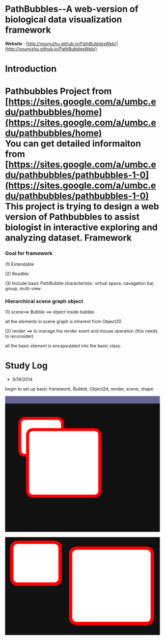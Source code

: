 PathBubbles--A web-version of biological data visualization framework
============


**Website** : [http://younyzhu.github.io/PathBubblesWeb/](http://younyzhu.github.io/PathBubblesWeb/)



Introduction
============
   Pathbubbles Project from  [https://sites.google.com/a/umbc.edu/pathbubbles/home](https://sites.google.com/a/umbc.edu/pathbubbles/home)     
   You can get detailed informaiton from [https://sites.google.com/a/umbc.edu/pathbubbles/pathbubbles-1-0](https://sites.google.com/a/umbc.edu/pathbubbles/pathbubbles-1-0)  
   This project is trying to design a web version of Pathbubbles to assist biologist in interactive exploring and analyzing dataset.
Framework
============

 ### Goal for framework

 (1) Extendable

 (2) Readble

 (3) Include basic PathBubble characteristic: virtual space, navagation bar, group, multi-view

 ### Hierarchical scene graph object

 (1) scene==> Bubble ==> object inside bubble.

  all the elements in scene graph is inherent from Object2D


 (2) render ==> to manage the render event and mouse operation (this needs to reconsider)

  all the basic element is encapsulated into the basic class.


Study Log
============
* 9/16/2014

 begin to set up basic framework, Bubble, Object2d, render, scene, shape

 ![image1](https://raw.githubusercontent.com/younyzhu/younyzhu.github.com/master/PathBubblesWeb/image/framework1.PNG)

 ![image2](https://raw.githubusercontent.com/younyzhu/younyzhu.github.com/master/PathBubblesWeb/image/framework2.PNG)

